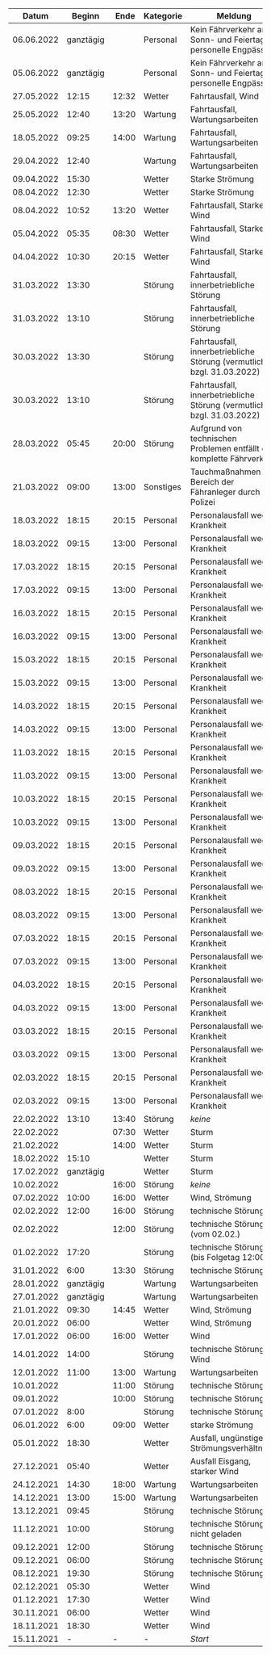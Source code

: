 | Datum      | Beginn | Ende   | Kategorie | Meldung                                                               |
|------------|--------|--------|-----------|-----------------------------------------------------------------------|
| 06.06.2022 | ganztägig |     | Personal  | Kein Fährverkehr an Sonn- und Feiertagen, personelle Engpässe         |  
| 05.06.2022 | ganztägig |     | Personal  | Kein Fährverkehr an Sonn- und Feiertagen, personelle Engpässe         |                   
| 27.05.2022 | 12:15  | 12:32  | Wetter    | Fahrtausfall, Wind                                                    |
| 25.05.2022 | 12:40  | 13:20  | Wartung   | Fahrtausfall, Wartungsarbeiten                                        |
| 18.05.2022 | 09:25  | 14:00  | Wartung   | Fahrtausfall, Wartungsarbeiten                                        |
| 29.04.2022 | 12:40  |        | Wartung   | Fahrtausfall, Wartungsarbeiten                                        |
| 09.04.2022 | 15:30  |        | Wetter    | Starke Strömung                                                       |
| 08.04.2022 | 12:30  |        | Wetter    | Starke Strömung                                                       |
| 08.04.2022 | 10:52  | 13:20  | Wetter    | Fahrtausfall, Starker Wind                                            |
| 05.04.2022 | 05:35  | 08:30  | Wetter    | Fahrtausfall, Starker Wind                                            |
| 04.04.2022 | 10:30  | 20:15  | Wetter    | Fahrtausfall, Starker Wind                                            |
| 31.03.2022 | 13:30  |        | Störung   | Fahrtausfall, innerbetriebliche Störung                               |
| 31.03.2022 | 13:10  |        | Störung   | Fahrtausfall, innerbetriebliche Störung                               |
| 30.03.2022 | 13:30  |        | Störung   | Fahrtausfall, innerbetriebliche Störung (vermutlich bzgl. 31.03.2022) |
| 30.03.2022 | 13:10  |        | Störung   | Fahrtausfall, innerbetriebliche Störung (vermutlich bzgl. 31.03.2022) |
| 28.03.2022 | 05:45  | 20:00  | Störung   | Aufgrund von technischen Problemen entfällt der komplette Fährverkehr |
| 21.03.2022 | 09:00  | 13:00  | Sonstiges | Tauchmaßnahmen im Bereich der Fähranleger durch die Polizei           |
| 18.03.2022 | 18:15  | 20:15  | Personal  | Personalausfall wegen Krankheit                                       |
| 18.03.2022 | 09:15  | 13:00  | Personal  | Personalausfall wegen Krankheit                                       |
| 17.03.2022 | 18:15  | 20:15  | Personal  | Personalausfall wegen Krankheit                                       |
| 17.03.2022 | 09:15  | 13:00  | Personal  | Personalausfall wegen Krankheit                                       |
| 16.03.2022 | 18:15  | 20:15  | Personal  | Personalausfall wegen Krankheit                                       |
| 16.03.2022 | 09:15  | 13:00  | Personal  | Personalausfall wegen Krankheit                                       |
| 15.03.2022 | 18:15  | 20:15  | Personal  | Personalausfall wegen Krankheit                                       |
| 15.03.2022 | 09:15  | 13:00  | Personal  | Personalausfall wegen Krankheit                                       |
| 14.03.2022 | 18:15  | 20:15  | Personal  | Personalausfall wegen Krankheit                                       |
| 14.03.2022 | 09:15  | 13:00  | Personal  | Personalausfall wegen Krankheit                                       |
| 11.03.2022 | 18:15  | 20:15  | Personal  | Personalausfall wegen Krankheit                                       |
| 11.03.2022 | 09:15  | 13:00  | Personal  | Personalausfall wegen Krankheit                                       |
| 10.03.2022 | 18:15  | 20:15  | Personal  | Personalausfall wegen Krankheit                                       |
| 10.03.2022 | 09:15  | 13:00  | Personal  | Personalausfall wegen Krankheit                                       |
| 09.03.2022 | 18:15  | 20:15  | Personal  | Personalausfall wegen Krankheit                                       |
| 09.03.2022 | 09:15  | 13:00  | Personal  | Personalausfall wegen Krankheit                                       |
| 08.03.2022 | 18:15  | 20:15  | Personal  | Personalausfall wegen Krankheit                                       |
| 08.03.2022 | 09:15  | 13:00  | Personal  | Personalausfall wegen Krankheit                                       |
| 07.03.2022 | 18:15  | 20:15  | Personal  | Personalausfall wegen Krankheit                                       |
| 07.03.2022 | 09:15  | 13:00  | Personal  | Personalausfall wegen Krankheit                                       |
| 04.03.2022 | 18:15  | 20:15  | Personal  | Personalausfall wegen Krankheit                                       |
| 04.03.2022 | 09:15  | 13:00  | Personal  | Personalausfall wegen Krankheit                                       |
| 03.03.2022 | 18:15  | 20:15  | Personal  | Personalausfall wegen Krankheit                                       |
| 03.03.2022 | 09:15  | 13:00  | Personal  | Personalausfall wegen Krankheit                                       |
| 02.03.2022 | 18:15  | 20:15  | Personal  | Personalausfall wegen Krankheit                                       |
| 02.03.2022 | 09:15  | 13:00  | Personal  | Personalausfall wegen Krankheit                                       |
| 22.02.2022 | 13:10  | 13:40  | Störung   | *keine*                                                               |
| 22.02.2022 |        | 07:30  | Wetter    | Sturm                                                                 |
| 21.02.2022 |        | 14:00  | Wetter    | Sturm                                                                 |
| 18.02.2022 | 15:10  |        | Wetter    | Sturm                                                                 |
| 17.02.2022 | ganztägig  |    | Wetter    | Sturm                                                                 |
| 10.02.2022 |        | 16:00  | Störung   | *keine*                                                               |
| 07.02.2022 | 10:00  | 16:00  | Wetter    | Wind, Strömung                                                        |
| 02.02.2022 | 12:00  | 16:00  | Störung   | technische Störung                                                    |
| 02.02.2022 |        | 12:00  | Störung   | technische Störung (vom 02.02.)                                       |
| 01.02.2022 | 17:20  |        | Störung   | technische Störung (bis Folgetag 12:00)                               |
| 31.01.2022 | 6:00   | 13:30	 | Störung   | technische Störung                                                    |
| 28.01.2022 | ganztägig |     | Wartung   | Wartungsarbeiten                                                      |
| 27.01.2022 | ganztägig |     | Wartung   | Wartungsarbeiten                                                      |
| 21.01.2022 | 09:30  | 14:45  | Wetter    | Wind, Strömung                                                        |
| 20.01.2022 | 06:00  |        | Wetter    | Wind, Strömung                                                        |
| 17.01.2022 | 06:00  | 16:00  | Wetter    | Wind                                                                  |
| 14.01.2022 | 14:00  |        | Störung   | technische Störung, Wind                                              |
| 12.01.2022 | 11:00  | 13:00  | Wartung   | Wartungsarbeiten                                                      |
| 10.01.2022 |        | 11:00  | Störung   | technische Störung                                                    |
| 09.01.2022 |        | 10:00  | Störung   | technische Störung                                                    |
| 07.01.2022 | 8:00   |        | Störung   | technische Störung                                                    |
| 06.01.2022 | 6:00   | 09:00  | Wetter    | starke Strömung                                                       | 
| 05.01.2022 | 18:30	|        | Wetter    | Ausfall, ungünstige Strömungsverhältnisse                             | 
| 27.12.2021 | 05:40	|        | Wetter    | Ausfall	Eisgang, starker Wind                                        | 
| 24.12.2021 | 14:30  | 18:00  | Wartung   | Wartungsarbeiten                                                      |
| 14.12.2021 | 13:00	| 15:00  | Wartung   | Wartungsarbeiten                                                      |
| 13.12.2021 | 09:45	|        | Störung   | technische Störung                                                    |
| 11.12.2021 | 10:00	|        | Störung   | technische Störung, nicht geladen                                     |
| 09.12.2021 | 12:00	|        | Störung   | technische Störung                                                    |
| 09.12.2021 | 06:00	|        | Störung   | technische Störung                                                    |
| 08.12.2021 | 19:30	|        | Störung   | technische Störung                                                    |
| 02.12.2021 | 05:30	|        | Wetter    | Wind                                                                  |
| 01.12.2021 | 17:30	|        | Wetter    | Wind                                                                  |
| 30.11.2021 | 06:00  |        | Wetter    | Wind                                                                  |
| 18.11.2021 | 18:30  |        | Wetter    | Wind                                                                  |
| 15.11.2021 | -	    | -      | -         | *Start*                                                               |
